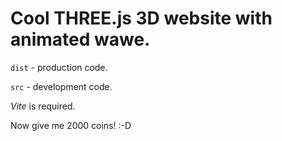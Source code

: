 # Cool THREE.js 3D website with animated wawe.
`dist` - production code.

`src` - development code.

*Vite* is required.

Now give me 2000 coins! :-D
